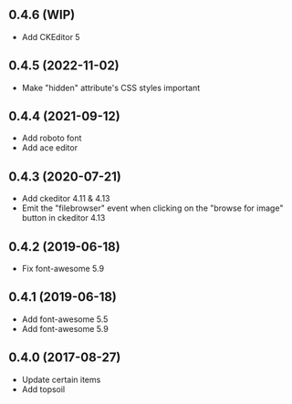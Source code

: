 ## 0.4.6 (WIP)

* Add CKEditor 5

## 0.4.5 (2022-11-02)

* Make "hidden" attribute's CSS styles important

## 0.4.4 (2021-09-12)

* Add roboto font
* Add ace editor

## 0.4.3 (2020-07-21)

* Add ckeditor 4.11 & 4.13
* Emit the "filebrowser" event when clicking on the "browse for image" button in ckeditor 4.13

## 0.4.2 (2019-06-18)

* Fix font-awesome 5.9

## 0.4.1 (2019-06-18)

* Add font-awesome 5.5
* Add font-awesome 5.9

## 0.4.0 (2017-08-27)

* Update certain items
* Add topsoil
